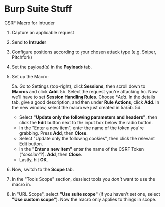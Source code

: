 # Burp Suite Stuff

CSRF Macro for Intruder

1. Capture an applicable request
2. Send to **Intruder**
3. Configure positions according to your chosen attack type (e.g. Sniper, Pitchfork)
4. Set the payload(s) in the **Payloads** tab.
5. Set up the Macro:

	5a. Go to Settings (top-right), click **Sessions**, then scroll down to **Macros** and click **Add**.
	5b. Select the request you're attacking
	5c. Now we'll have to set **Session Handling Rules**. Choose **Add*. In the details tab, give a good description, and then under **Rule Actions**, click **Add**. In the new window, select the macro we just created in 5a/5b.
	5d. 
    - Select **"Update only the following parameters and headers"**, then click the **Edit** button next to the input box below the radio button.
    - In the "Enter a new item", enter the name of the token you're grabbing. Press **Add**, then **Close**.
    - Select "Update only the following cookies", then click the relevant Edit button.
    - In the **"Enter a new item"** enter the name of the CSRF Token (*"session"*?). **Add**, then **Close**.
	- Lastly, hit **OK**.
6. Now, switch to the **Scope** tab.
7. In the "Tools Scope" section, deselect tools you *don't* want to use the macro in.
8. In "URL Scope", select **"Use suite scope"** (if you haven't set one, select **"Use custom scope"**). Now the macro only applies to things in scope.